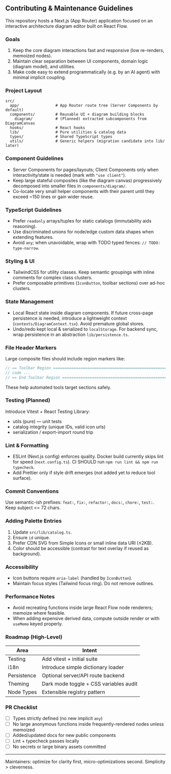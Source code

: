 ## Contributing & Maintenance Guidelines

This repository hosts a Next.js (App Router) application focused on an interactive architecture diagram editor built on React Flow.

### Goals
1. Keep the core diagram interactions fast and responsive (low re-renders, memoized nodes).
2. Maintain clear separation between UI components, domain logic (diagram model), and utilities.
3. Make code easy to extend programmatically (e.g. by an AI agent) with minimal implicit coupling.

### Project Layout
```
src/
  app/                # App Router route tree (Server Components by default)
  components/         # Reusable UI + diagram building blocks
    diagram/          # (Planned) extracted subcomponents from DiagramCanvas
  hooks/              # React hooks
  lib/                # Pure utilities & catalog data
  types/              # Shared TypeScript types
  utils/              # Generic helpers (migration candidate into lib/ later)
```

### Component Guidelines
* Server Components for pages/layouts; Client Components only when interactivity/state is needed (mark with `"use client"`).
* Keep large stateful composites (like the diagram canvas) progressively decomposed into smaller files in `components/diagram/`.
* Co-locate very small helper components with their parent until they exceed ~150 lines or gain wider reuse.

### TypeScript Guidelines
* Prefer `readonly` arrays/tuples for static catalogs (immutability aids reasoning).
* Use discriminated unions for node/edge custom data shapes when extending features.
* Avoid `any`; when unavoidable, wrap with TODO typed fences: `// TODO: type-narrow`.

### Styling & UI
* TailwindCSS for utility classes. Keep semantic groupings with inline comments for complex class clusters.
* Prefer composable primitives (`IconButton`, toolbar sections) over ad-hoc clusters.

### State Management
* Local React state inside diagram components. If future cross-page persistence is needed, introduce a lightweight context (`contexts/DiagramContext.tsx`). Avoid premature global stores.
* Undo/redo kept local & serialized to `localStorage`. For backend sync, wrap persistence in an abstraction `lib/persistence.ts`.

### File Header Markers
Large composite files should include region markers like:
```ts
// == Toolbar Region ====================================================
// code ...
// == End Toolbar Region ===============================================
```
These help automated tools target sections safely.

### Testing (Planned)
Introduce Vitest + React Testing Library:
* utils (pure) — unit tests
* catalog integrity (unique IDs, valid icon urls)
* serialization / export-import round trip

### Lint & Formatting
* ESLint (Next.js config) enforces quality. Docker build currently skips lint for speed (`next.config.ts`). CI SHOULD run `npm run lint && npm run typecheck`.
* Add Prettier only if style drift emerges (not added yet to reduce tool surface).

### Commit Conventions
Use semantic-ish prefixes: `feat:`, `fix:`, `refactor:`, `docs:`, `chore:`, `test:`. Keep subject <= 72 chars.

### Adding Palette Entries
1. Update `src/lib/catalog.ts`.
2. Ensure `id` unique.
3. Prefer CDN SVG from Simple Icons or small inline data URI (≤2KB).
4. Color should be accessible (contrast for text overlay if reused as background).

### Accessibility
* Icon buttons require `aria-label` (handled by `IconButton`).
* Maintain focus styles (Tailwind focus ring). Do not remove outlines.

### Performance Notes
* Avoid recreating functions inside large React Flow node renderers; memoize where feasible.
* When adding expensive derived data, compute outside render or with `useMemo` keyed properly.

### Roadmap (High-Level)
| Area | Intent |
|------|--------|
| Testing | Add vitest + initial suite |
| i18n | Introduce simple dictionary loader |
| Persistence | Optional server/API route backend |
| Theming | Dark mode toggle + CSS variables audit |
| Node Types | Extensible registry pattern |

### PR Checklist
* [ ] Types strictly defined (no new implicit `any`)
* [ ] No large anonymous functions inside frequently-rendered nodes unless memoized
* [ ] Added/updated docs for new public components
* [ ] Lint + typecheck passes locally
* [ ] No secrets or large binary assets committed

---
Maintainers: optimize for clarity first, micro-optimizations second. Simplicity > cleverness.
